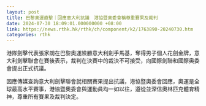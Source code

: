 ```yaml
---
layout: post
title: 巴黎奧運直擊｜回應意大利抗議　港協暨奧委會稱尊重賽果及裁判
date: 2024-07-30 18:09:01.000000000 +08:00
link: https://news.rthk.hk/rthk/ch/component/k2/1763890-20240730.htm
categories: rthk
---
```


港隊劍擊代表張家朗在巴黎奧運險勝意大利劍手馬基，奪得男子個人花劍金牌，意大利劍擊聯會在賽後表示，裁判在決賽中的裁決不可接受，向國際劍聯和國際奥委會提出正式抗議。

因應傳媒查詢意大利劍擊聯會就相關賽果提出抗議，港協暨奧委會回應，奧運是全球最高水平賽事，港協暨奧委會與運動員均一如以往，遵從並深信奧林匹克體育精神，尊重所有賽果及裁判決定。
